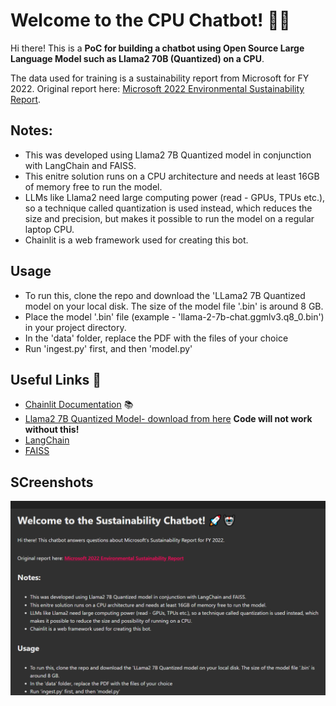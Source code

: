 # Welcome to the CPU Chatbot! 🤖🤖

Hi there! This is a **PoC for building a chatbot using Open Source Large Language Model such as Llama2 70B (Quantized) on a CPU**.

The data used for training is a sustainability report from Microsoft for FY 2022. Original report here: [Microsoft 2022 Environmental Sustainability Report](https://aka.ms/SustainabilityReport2022).

## Notes:

- This was developed using Llama2 7B Quantized model in conjunction with LangChain and FAISS.
- This enitre solution runs on a CPU architecture and needs at least 16GB of memory free to run the model.
- LLMs like Llama2 need large computing power (read - GPUs, TPUs etc.), so a technique called quantization is used instead, which reduces the size and precision, but makes it possible to run the model on a regular laptop CPU.
- Chainlit is a web framework used for creating this bot.

## Usage

- To run this, clone the repo and download the 'LLama2 7B Quantized model on your local disk. The size of the model file '.bin' is around 8 GB.
- Place the model '.bin' file (example - 'llama-2-7b-chat.ggmlv3.q8_0.bin') in your project directory.
- In the 'data' folder, replace the PDF with the files of your choice
- Run 'ingest.py' first, and then 'model.py'

## Useful Links 🔗

- [Chainlit Documentation](https://docs.chainlit.io) 📚
- [Llama2 7B Quantized Model- download from here](https://huggingface.co/TheBloke/Llama-2-7B-GGML) **Code will not work without this!**
- [LangChain](https://www.langchain.com/)
- [FAISS](https://engineering.fb.com/2017/03/29/data-infrastructure/faiss-a-library-for-efficient-similarity-search/)

## SCreenshots

![First screen](image.png)